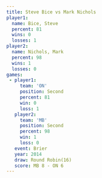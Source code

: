 ```yaml
---
title: Steve Bice vs Mark Nichols
player1:             
  name: Bice, Steve  
  percent: 81        
  wins: 0            
  losses: 1          
player2:             
  name: Nichols, Mark
  percent: 98        
  wins: 1            
  losses: 0          
games:
 - player1:          
     team: 'ON'      
     position: Second
     percent: 81     
     win: 0          
     loss: 1         
   player2:          
     team: 'MB'      
     position: Second
     percent: 98     
     win: 1          
     loss: 0         
   event: Brier         
   year: 2014           
   draw: Round Robin(16)
   score: MB 8 - ON 6   
---
```

